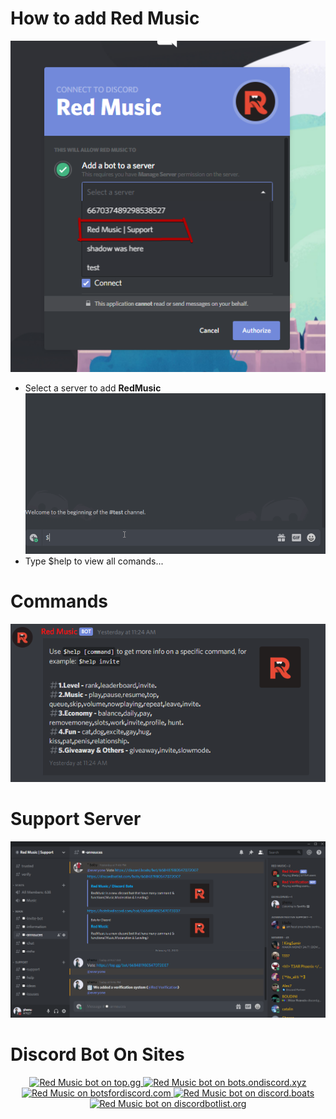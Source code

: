 # How to add Red Music
![Tutorial](NtxvuI.png)
- Select a server to add **RedMusic**
![Tutorial](hERRQX.gif)
- Type $help to view all comands...

# Commands
![Image of Imgur](3O3IWZ.png)

# Support Server
[![Support Server](iwfEJY.png)](https://discord.gg/RqBvr4H)

# Discord Bot On Sites
<center>
<a href="https://top.gg/bot/668481980547072007" >
  <img src="https://top.gg/api/widget/668481980547072007.svg"
       	width="430" 
	height="190" 
       	alt="Red Music bot on top.gg">
</a>
<a href="https://bots.ondiscord.xyz/bots/668481980547072007">
   <img src="https://bots.ondiscord.xyz/bots/668481980547072007/embed"
	width="420" 
	height="190" 
	alt="Red Music bot on bots.ondiscord.xyz">
</a>

<br>

<a href="https://botsfordiscord.com/bots/668481980547072007" >
   <img src="https://botsfordiscord.com/api/bot/668481980547072007/widget"
	width="420" 
	height="190" 
	alt="Red Music on botsfordiscord.com">
</a>
<a href="https://discord.boats/bot/668481980547072007" >
   <img src="https://discord.boats/api/widget/668481980547072007"
	width="420" 
	height="190" 
	alt="Red Music bot on discord.boats">
</a>

<br>

<a href="https://discordbotlist.com/bots/668481980547072007">
    <img src="https://discordbotlist.com/bots/668481980547072007/widget"
	width="400" 
	height="190" 
	alt="Red Music bot on discordbotlist.org">
</a>
</center>
